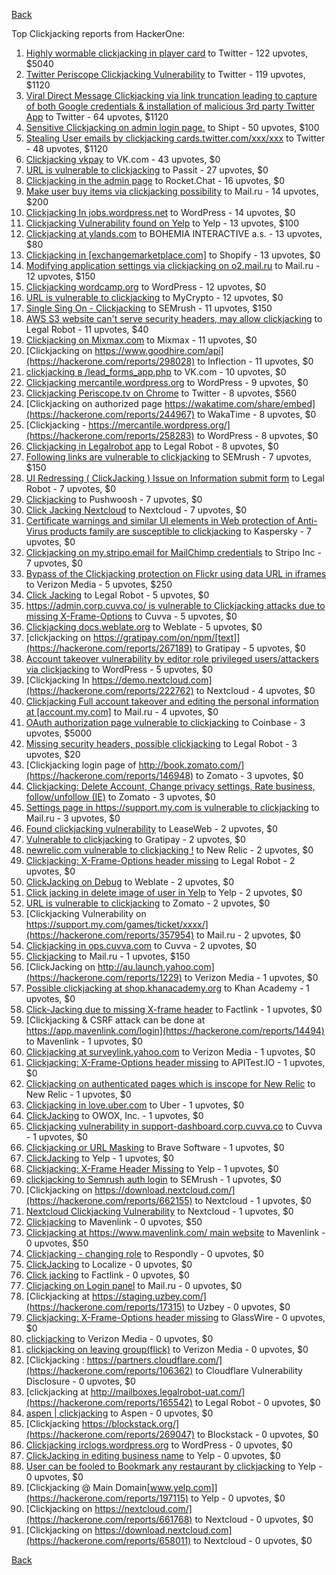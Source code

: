 [Back](../README.md)

Top Clickjacking reports from HackerOne:

1. [Highly wormable clickjacking in player card](https://hackerone.com/reports/85624) to Twitter - 122 upvotes, $5040
2. [Twitter Periscope Clickjacking Vulnerability](https://hackerone.com/reports/591432) to Twitter - 119 upvotes, $1120
3. [Viral Direct Message Clickjacking via link truncation leading to capture of both Google credentials &amp; installation of malicious 3rd party Twitter App](https://hackerone.com/reports/643274) to Twitter - 64 upvotes, $1120
4. [Sensitive Clickjacking on admin login page.](https://hackerone.com/reports/389145) to Shipt - 50 upvotes, $100
5. [Stealing User emails by clickjacking cards.twitter.com/xxx/xxx](https://hackerone.com/reports/154963) to Twitter - 48 upvotes, $1120
6. [Clickjacking vkpay](https://hackerone.com/reports/374817) to VK.com - 43 upvotes, $0
7. [URL is vulnerable to clickjacking](https://hackerone.com/reports/530008) to Passit - 27 upvotes, $0
8. [Clickjacking in the admin page](https://hackerone.com/reports/728004) to Rocket.Chat - 16 upvotes, $0
9. [Make user buy items via clickjacking possibility](https://hackerone.com/reports/471967) to Mail.ru - 14 upvotes, $200
10. [Clickjacking In jobs.wordpress.net](https://hackerone.com/reports/223024) to WordPress - 14 upvotes, $0
11. [Clickjacking Vulnerability found on Yelp](https://hackerone.com/reports/214087) to Yelp - 13 upvotes, $100
12. [Clickjacking at ylands.com](https://hackerone.com/reports/405342) to BOHEMIA INTERACTIVE a.s. - 13 upvotes, $80
13. [Clickjacking in [exchangemarketplace.com]](https://hackerone.com/reports/658217) to Shopify - 13 upvotes, $0
14. [Modifying application settings via clickjacking on o2.mail.ru](https://hackerone.com/reports/355774) to Mail.ru - 12 upvotes, $150
15. [Clickjacking wordcamp.org](https://hackerone.com/reports/230581) to WordPress - 12 upvotes, $0
16. [URL is vulnerable to clickjacking](https://hackerone.com/reports/712376) to MyCrypto - 12 upvotes, $0
17. [Single Sing On - Clickjacking](https://hackerone.com/reports/299009) to SEMrush - 11 upvotes, $150
18. [AWS S3 website can't serve security headers, may allow clickjacking](https://hackerone.com/reports/149572) to Legal Robot - 11 upvotes, $40
19. [Clickjacking on Mixmax.com](https://hackerone.com/reports/234713) to Mixmax - 11 upvotes, $0
20. [Clickjacking on https://www.goodhire.com/api](https://hackerone.com/reports/298028) to Inflection - 11 upvotes, $0
21. [clickjacking в /lead_forms_app.php](https://hackerone.com/reports/294334) to VK.com - 10 upvotes, $0
22. [Clickjacking mercantile.wordpress.org](https://hackerone.com/reports/264125) to WordPress - 9 upvotes, $0
23. [Clickjacking Periscope.tv on Chrome](https://hackerone.com/reports/198622) to Twitter - 8 upvotes, $560
24. [Clickjacking on authorized page https://wakatime.com/share/embed](https://hackerone.com/reports/244967) to WakaTime - 8 upvotes, $0
25. [Clickjacking - https://mercantile.wordpress.org/](https://hackerone.com/reports/258283) to WordPress - 8 upvotes, $0
26. [Clickjacking in Legalrobot app](https://hackerone.com/reports/270454) to Legal Robot - 8 upvotes, $0
27. [Following links are vulnerable to clickjacking](https://hackerone.com/reports/289246) to SEMrush - 7 upvotes, $150
28. [UI Redressing ( ClickJacking ) Issue on Information submit form](https://hackerone.com/reports/163753) to Legal Robot - 7 upvotes, $0
29. [Clickjacking](https://hackerone.com/reports/200419) to Pushwoosh - 7 upvotes, $0
30. [Click Jacking Nextcloud](https://hackerone.com/reports/347782) to Nextcloud - 7 upvotes, $0
31. [Certificate warnings and similar UI elements in Web protection of Anti-Virus products family are susceptible to clickjacking](https://hackerone.com/reports/463695) to Kaspersky - 7 upvotes, $0
32. [Clickjacking on my.stripo.email for MailChimp credentials](https://hackerone.com/reports/737625) to Stripo Inc - 7 upvotes, $0
33. [Bypass of the Clickjacking protection on Flickr using data URL in iframes](https://hackerone.com/reports/7264) to Verizon Media - 5 upvotes, $250
34. [Click Jacking](https://hackerone.com/reports/163888) to Legal Robot - 5 upvotes, $0
35. [https://admin.corp.cuvva.co/ is vulnerable to Clickjacking attacks due to missing X-Frame-Options](https://hackerone.com/reports/231434) to Cuvva - 5 upvotes, $0
36. [Clickjacking docs.weblate.org](https://hackerone.com/reports/223391) to Weblate - 5 upvotes, $0
37. [clickjacking on https://gratipay.com/on/npm/[text]](https://hackerone.com/reports/267189) to Gratipay - 5 upvotes, $0
38. [Account takeover vulnerability by editor role privileged users/attackers via clickjacking](https://hackerone.com/reports/388254) to WordPress - 5 upvotes, $0
39. [Clickjacking In https://demo.nextcloud.com](https://hackerone.com/reports/222762) to Nextcloud - 4 upvotes, $0
40. [Clickjacking Full account takeover and editing the personal information at [account.my.com]](https://hackerone.com/reports/261652) to Mail.ru - 4 upvotes, $0
41. [OAuth authorization page vulnerable to clickjacking](https://hackerone.com/reports/65825) to Coinbase - 3 upvotes, $5000
42. [Missing security headers, possible clickjacking](https://hackerone.com/reports/64645) to Legal Robot - 3 upvotes, $20
43. [Clickjacking login page of http://book.zomato.com/](https://hackerone.com/reports/146948) to Zomato - 3 upvotes, $0
44. [Clickjacking: Delete Account, Change privacy settings, Rate business, follow/unfollow (IE)](https://hackerone.com/reports/338569) to Zomato - 3 upvotes, $0
45. [Settings page in https://support.my.com is vulnerable to clickjacking](https://hackerone.com/reports/667400) to Mail.ru - 3 upvotes, $0
46. [Found clickjacking vulnerability](https://hackerone.com/reports/119828) to LeaseWeb - 2 upvotes, $0
47. [Vulnerable to clickjacking](https://hackerone.com/reports/123782) to Gratipay - 2 upvotes, $0
48. [newrelic.com vulnerable to clickjacking !](https://hackerone.com/reports/123126) to New Relic - 2 upvotes, $0
49. [Clickjacking: X-Frame-Options header missing](https://hackerone.com/reports/163646) to Legal Robot - 2 upvotes, $0
50. [ClickJacking on Debug](https://hackerone.com/reports/225555) to Weblate - 2 upvotes, $0
51. [Click jacking in delete image of user in Yelp](https://hackerone.com/reports/201848) to Yelp - 2 upvotes, $0
52. [URL is vulnerable to clickjacking](https://hackerone.com/reports/337219) to Zomato - 2 upvotes, $0
53. [Clickjacking Vulnerability on https://support.my.com/games/ticket/xxxx/](https://hackerone.com/reports/357954) to Mail.ru - 2 upvotes, $0
54. [Clickjacking in ops.cuvva.com](https://hackerone.com/reports/583624) to Cuvva - 2 upvotes, $0
55. [Clickjacking](https://hackerone.com/reports/8724) to Mail.ru - 1 upvotes, $150
56. [ClickJacking on http://au.launch.yahoo.com](https://hackerone.com/reports/1229) to Verizon Media - 1 upvotes, $0
57. [Possible clickjacking at shop.khanacademy.org](https://hackerone.com/reports/6370) to Khan Academy - 1 upvotes, $0
58. [Click-Jacking due to missing X-frame header](https://hackerone.com/reports/17664) to Factlink - 1 upvotes, $0
59. [Clickjacking &amp; CSRF attack can be done at https://app.mavenlink.com/login](https://hackerone.com/reports/14494) to Mavenlink - 1 upvotes, $0
60. [Clickjacking at surveylink.yahoo.com](https://hackerone.com/reports/3578) to Verizon Media - 1 upvotes, $0
61. [Clickjacking: X-Frame-Options header missing](https://hackerone.com/reports/129650) to APITest.IO - 1 upvotes, $0
62. [Clickjacking on authenticated pages which is inscope for New Relic](https://hackerone.com/reports/128645) to New Relic - 1 upvotes, $0
63. [Clickjacking in love.uber.com](https://hackerone.com/reports/137152) to Uber - 1 upvotes, $0
64. [ClickJacking](https://hackerone.com/reports/183127) to OWOX, Inc. - 1 upvotes, $0
65. [Clickjacking vulnerability in support-dashboard.corp.cuvva.co](https://hackerone.com/reports/231694) to Cuvva - 1 upvotes, $0
66. [Clickjacking or URL Masking](https://hackerone.com/reports/204198) to Brave Software - 1 upvotes, $0
67. [ClickJacking](https://hackerone.com/reports/179839) to Yelp - 1 upvotes, $0
68. [Clickjacking: X-Frame Header Missing](https://hackerone.com/reports/168358) to Yelp - 1 upvotes, $0
69. [clickjacking to Semrush auth login](https://hackerone.com/reports/318295) to SEMrush - 1 upvotes, $0
70. [Clickjacking on https://download.nextcloud.com/](https://hackerone.com/reports/662155) to Nextcloud - 1 upvotes, $0
71. [Nextcloud Clickjacking Vulnerability](https://hackerone.com/reports/710996) to Nextcloud - 1 upvotes, $0
72. [Clickjacking](https://hackerone.com/reports/21110) to Mavenlink - 0 upvotes, $50
73. [Clickjacking at https://www.mavenlink.com/ main website](https://hackerone.com/reports/14631) to Mavenlink - 0 upvotes, $50
74. [Clickjacking - changing role](https://hackerone.com/reports/7924) to Respondly - 0 upvotes, $0
75. [ClickJacking](https://hackerone.com/reports/7862) to Localize - 0 upvotes, $0
76. [Click jacking](https://hackerone.com/reports/13550) to Factlink - 0 upvotes, $0
77. [Clicjacking on Login panel](https://hackerone.com/reports/8459) to Mail.ru - 0 upvotes, $0
78. [Clickjacking at https://staging.uzbey.com/](https://hackerone.com/reports/17315) to Uzbey - 0 upvotes, $0
79. [Clickjacking: X-Frame-Options header missing](https://hackerone.com/reports/27594) to GlassWire - 0 upvotes, $0
80. [clickjacking](https://hackerone.com/reports/1207) to Verizon Media - 0 upvotes, $0
81. [clickjacking on leaving group(flick)](https://hackerone.com/reports/7745) to Verizon Media - 0 upvotes, $0
82. [Clickjacking : https://partners.cloudflare.com/](https://hackerone.com/reports/106362) to Cloudflare Vulnerability Disclosure - 0 upvotes, $0
83. [clickjacking at http://mailboxes.legalrobot-uat.com/](https://hackerone.com/reports/165542) to Legal Robot - 0 upvotes, $0
84. [aspen | clickjacking](https://hackerone.com/reports/272387) to Aspen - 0 upvotes, $0
85. [Clickjacking https://blockstack.org/](https://hackerone.com/reports/269047) to Blockstack - 0 upvotes, $0
86. [Clickjacking irclogs.wordpress.org](https://hackerone.com/reports/267075) to WordPress - 0 upvotes, $0
87. [ClickJacking in editing business name](https://hackerone.com/reports/227837) to Yelp - 0 upvotes, $0
88. [User can be fooled to Bookmark any restaurant by clickjacking](https://hackerone.com/reports/228295) to Yelp - 0 upvotes, $0
89. [Clickjacking @ Main Domain[www.yelp.com]](https://hackerone.com/reports/197115) to Yelp - 0 upvotes, $0
90. [Clickjacking on https://nextcloud.com/](https://hackerone.com/reports/661768) to Nextcloud - 0 upvotes, $0
91. [Clickjacking on https://download.nextcloud.com](https://hackerone.com/reports/658011) to Nextcloud - 0 upvotes, $0


[Back](../README.md)